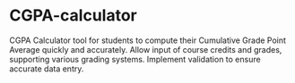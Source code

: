 # CGPA-calculator
CGPA Calculator tool for students to compute their Cumulative Grade Point Average quickly and accurately. Allow input of course credits and grades, supporting various grading systems. Implement validation to ensure accurate data entry. 
